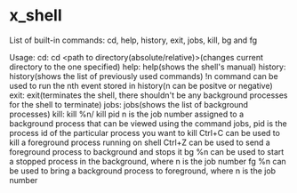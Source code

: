 # x_shell

List of built-in commands:
cd, help, history, exit, jobs, kill, bg and fg

Usage:
cd: cd <path to directory(absolute/relative)>(changes current directory to the one specified)
help: help(shows the shell's manual)
history: history(shows the list of previously used commands)
  !n command can be used to run the nth event stored in history(n can be positve or negative)
exit: exit(terminates the shell, there shouldn't be any background processes for the shell to terminate)
jobs: jobs(shows the list of background processes)
kill: kill %n/ kill pid
   n is the job number assigned to a background process that can be viewed using the command jobs, pid is the process id of the particular process you want to kill
Ctrl+C can be used to kill a foreground process running on shell
Ctrl+Z can be used to send a foreground process to background and stops it
bg %n can be used to start a stopped process in the background, where n is the job number
fg %n can be used to bring a background process to foreground, where n is the job number
